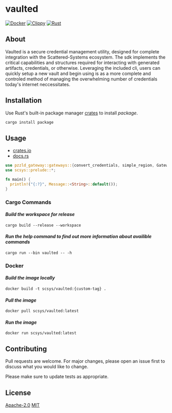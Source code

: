 # vaulted

[![Docker](https://github.com/FL03/vaulted/actions/workflows/docker.yml/badge.svg)](https://github.com/FL03/pzzld-gateway/actions/workflows/docker.yml)
[![Clippy](https://github.com/FL03/pzzld-gateway/actions/workflows/clippy.yml/badge.svg)](https://github.com/FL03/pzzld-gateway/actions/workflows/clippy.yml)
[![Rust](https://github.com/FL03/pzzld-gateway/actions/workflows/rust.yml/badge.svg)](https://github.com/FL03/pzzld-gateway/actions/workflows/rust.yml)

## About

Vaulted is a secure credential management utility, designed for complete integration with the Scattered-Systems ecosystem. The sdk implements the critical capabilities and structures required for interacting with generated artifacts, credentials, or otherwise. Leveraging the included cli, users can quickly setup a new vault and begin using is as a more complete and controled method of managing the overwhelming number of credentials today's internet neccessitates.

## Installation

Use Rust's built-in package manager [crates](https://crates.io/crates/package) to install *package*.

```bash
cargo install package
```

## Usage

- [crates.io](https://crates.io/crates/scsys)
- [docs.rs](https://docs.rs/scsys)

```rust
use pzzld_gateway::gateways::{convert_credentials, simple_region, Gateway};
use scsys::prelude::*;

fn main() {
  println!("{:?}", Message::<String>::default());
}
```

### Cargo Commands

#### *Build the workspace for release*

    cargo build --release --workspace

#### *Run the help command to find out more information about availible commands*

    cargo run --bin vaulted -- -h

### Docker

#### *Build the image locally*

    docker build -t scsys/vaulted:{custom-tag} .

#### *Pull the image*

    docker pull scsys/vaulted:latest

#### *Run the image*

    docker run scsys/vaulted:latest

## Contributing

Pull requests are welcome. For major changes, please open an issue first
to discuss what you would like to change.

Please make sure to update tests as appropriate.

## License

[Apache-2.0](https://choosealicense.com/licenses/apache-2.0/)
[MIT](https://choosealicense.com/licenses/mit/)
